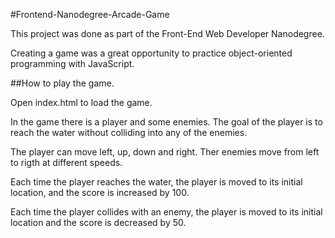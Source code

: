 #Frontend-Nanodegree-Arcade-Game

This project was done as part of the Front-End Web Developer Nanodegree. 

Creating a game was a great opportunity to practice object-oriented programming with JavaScript.

##How to play the game.

Open index.html to load the game. 

In the game there is a player and some enemies. The goal of the player is to reach the water without colliding into any of the enemies. 

The player can move left, up, down and right. Ther enemies move from left to rigth at different speeds. 

Each time the player reaches the water, the player is moved to its initial location, and the score is increased by 100. 

Each time the player collides with an enemy, the player is moved to its initial location and the score is decreased by 50. 
